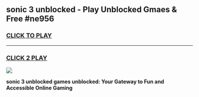 
## sonic 3 unblocked - Play Unblocked Gmaes & Free #ne956
<h3>
<a href="https://news.freeplayer.one?title=sonic_3_unblocked&ref=24F">CLICK TO PLAY</a></h3>
<hr>

<h3>
<a href="https://news.freeplayer.one?title=sonic_3_unblocked&ref=24F">CLICK 2 PLAY</a>
  
</h3>

<a href="https://news.freeplayer.one?title=sonic_3_unblocked&ref=24F/"><img src="https://clearcache.store/games.png"></a>


**sonic 3 unblocked games unblocked: Your Gateway to Fun and Accessible Online Gaming**
